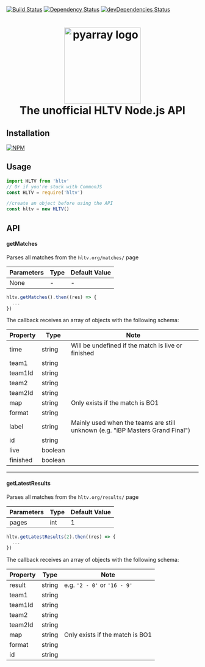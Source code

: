 [![Build Status](https://travis-ci.org/gigobyte/HLTV.svg?branch=master)](https://travis-ci.org/gigobyte/HLTV)
[![Dependency Status](https://david-dm.org/gigobyte/hltv.svg)](https://david-dm.org/gigobyte/hltv)
[![devDependencies Status](https://david-dm.org/gigobyte/hltv/dev-status.svg)](https://david-dm.org/gigobyte/hltv?type=dev)

<h1 align="center">
  <img src="http://www.archiveteam.org/images/6/69/HLTV_logo.png" alt="pyarray logo" width="200">
  <br>
  The unofficial HLTV Node.js API
  <br>
</h1>

## Installation

[![NPM](https://nodei.co/npm/hltv.png)](https://nodei.co/npm/hltv/)

## Usage

```javascript
import HLTV from 'hltv'
// Or if you're stuck with CommonJS
const HLTV = require('hltv')

//create an object before using the API
const hltv = new HLTV()
```

## API

#### getMatches

Parses all matches from the `hltv.org/matches/` page

Parameters | Type | Default Value
---|---|---|
None | - | - |
```javascript
hltv.getMatches().then((res) => {
  ...
})
```
The callback receives an array of objects with the following schema:

Property | Type | Note
---|---|---|
time | string | Will be undefined if the match is live or finished
team1 | string
team1Id | string
team2 | string 
team2Id | string
map | string | Only exists if the match is BO1
format | string |
label | string | Mainly used when the teams are still unknown (e.g. "iBP Masters Grand Final")
id | string
live | boolean 
finished | boolean

***

#### getLatestResults

Parses all matches from the `hltv.org/results/` page

Parameters | Type | Default Value
---|---|---|
pages | int | 1 |

```javascript
hltv.getLatestResults(2).then((res) => {
  ...
})
```

The callback receives an array of objects with the following schema:

Property | Type | Note
---|---|---|
result | string | e.g. `'2 - 0'` or `'16 - 9'`
team1 | string
team1Id | string
team2 | string 
team2Id | string
map | string | Only exists if the match is BO1
format | string
id | string
